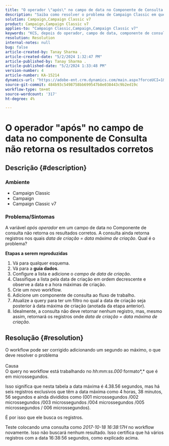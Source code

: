 ```yaml
---
title: "O operador \"após\" no campo de data no Componente de Consulta não retorna os resultados corretos"
description: "Saiba como resolver o problema de Campaign Classic em que o operador depois em um campo de data no componente de Consulta não retorna os resultados corretos."
solution: Campaign,Campaign Classic v7
product: Campaign,Campaign Classic v7
applies-to: "Campaign Classic,Campaign,Campaign Classic v7"
keywords: "KCS, depois do operador, campo de data, componente de consulta, campaign classic"
resolution: Resolution
internal-notes: null
bug: false
article-created-by: Tanay Sharma .
article-created-date: "5/2/2024 1:32:47 PM"
article-published-by: Tanay Sharma .
article-published-date: "5/2/2024 1:33:48 PM"
version-number: 4
article-number: KA-15214
dynamics-url: "https://adobe-ent.crm.dynamics.com/main.aspx?forceUCI=1&pagetype=entityrecord&etn=knowledgearticle&id=05cfa972-8808-ef11-9f8a-6045bd026dc7"
source-git-commit: 484b93c5498758bb699547b8e038443c9b2ed19c
workflow-type: tm+mt
source-wordcount: '317'
ht-degree: 4%

---
```


# O operador &quot;após&quot; no campo de data no componente de Consulta não retorna os resultados corretos

## Descrição {#description}


### <b>Ambiente</b>

- Campaign Classic
- Campaign
- Campaign Classic v7




### <b>Problema/Sintomas</b>

A variável *após operador* em um campo de data no Componente de consulta não retorna os resultados corretos. A consulta ainda retorna registros nos quais *data de criação = data máxima de criação*. Qual é o problema?



<b>Etapas a serem reproduzidas</b>



1. Vá para qualquer esquema.
2. Vá para a <b>guia dados</b>.
3. Configure a lista e adicione o *campo de data de criação*.
4. Classifique a lista pela data de criação em ordem decrescente e observe a data e a hora máximas de criação.
5. Crie um novo workflow.
6. Adicione um componente de consulta ao fluxo de trabalho.
7. Atualize a query para ter um filtro no qual a data de criação seja posterior à data máxima de criação (anotada da etapa anterior).
8. Idealmente, a consulta não deve retornar nenhum registro, mas, mesmo assim, retornará os registros onde *data de criação = data máxima de criação*.





## Resolução {#resolution}




O workflow pode ser corrigido adicionando um segundo ao máximo, o que deve resolver o problema
<br><br>Causa<br>
O query no workflow está trabalhando no *hh:mm:ss.000* formato*,* que é em microssegundos.

Isso significa que nesta tabela a data máxima é 4.38.56 segundos, mas há seis registros exclusivos que têm a data máxima como 4 horas, 38 minutos, 56 segundos e ainda divididos como (001 microssegundos /002 microssegundos /003 microssegundos /004 microssegundos /005 microssegundos / 006 microssegundos).

É por isso que ele busca os registros.

Teste colocando uma consulta como *2017-10-18 16:38:17H* no workflow novamente. Isso não buscará nenhum resultado. Isso certifica que há vários registros com a data 16:38:56 segundos, como explicado acima.
